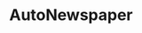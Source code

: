 ---
title: AutoNewspaper
crosslinks:
- me_irl
- paralympics
- FrenchWestIndies
- RalphNortham
- AMAAggregator
- fidgetspin
- raws
- SethKaperDale
- modnews
- programmersnews
- niceguys
- Bushpigs
- conspiracy
- PuertoRico
- worldnews
- HateCrimeHoaxes
- vaporents
- aternos
- worldpolitics
---